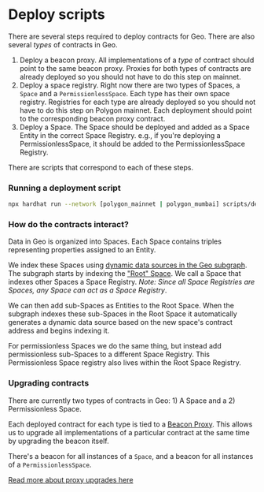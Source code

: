 # Deploy scripts

There are several steps required to deploy contracts for Geo. There are also several _types_ of contracts in Geo.

1. Deploy a beacon proxy. All implementations of a _type_ of contract should point to the same beacon proxy. Proxies for both types of contracts are already deployed so you should not have to do this step on mainnet.
2. Deploy a space registry. Right now there are two types of Spaces, a `Space` and a `PermissionlessSpace`. Each type has their own space registry. Registries for each type are already deployed so you should not have to do this step on Polygon mainnet. Each deployment should point to the corresponding beacon proxy contract.
3. Deploy a Space. The Space should be deployed and added as a Space Entity in the correct Space Registry. e.g., if you're deploying a PermissionlessSpace, it should be added to the PermissionlessSpace Registry.

There are scripts that correspond to each of these steps.

### Running a deployment script

```sh
npx hardhat run --network [polygon_mainnet | polygon_mumbai] scripts/deploy-permissionless-space-beacon
```

### How do the contracts interact?

Data in Geo is organized into Spaces. Each Space contains triples representing properties assigned to an Entity.

We index these Spaces using [dynamic data sources in the Geo subgraph](https://thegraph.com/docs/en/developing/creating-a-subgraph/#data-source-templates). The subgraph starts by indexing the ["Root" Space](https://www.geobrowser.io/space/0x170b749413328ac9a94762031a7A05b00c1D2e34?typeId=30659852-2df5-42f6-9ad7-2921c33ad84b). We call a Space that indexes other Spaces a Space Registry. _Note: Since all Space Registries are Spaces, any Space can act as a Space Registry_.

We can then add sub-Spaces as Entities to the Root Space. When the subgraph indexes these sub-Spaces in the Root Space it automatically generates a dynamic data source based on the new space's contract address and begins indexing it.

For permissionless Spaces we do the same thing, but instead add permissionless sub-Spaces to a different Space Registry. This Permissionless Space registry also lives within the Root Space Registry.

### Upgrading contracts

There are currently two types of contracts in Geo: 1) A Space and a 2) Permissionless Space.

Each deployed contract for each type is tied to a [Beacon Proxy](https://docs.openzeppelin.com/contracts/3.x/api/proxy). This allows us to upgrade all implementations of a particular contract at the same time by upgrading the beacon itself.

There's a beacon for all instances of a `Space`, and a beacon for all instances of a `PermissionlessSpace`.

[Read more about proxy upgrades here](https://docs.openzeppelin.com/upgrades-plugins/1.x/proxies)
